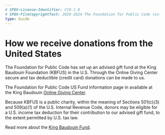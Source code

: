 ```yaml
---
# SPDX-License-Identifier: CC0-1.0
# SPDX-FileCopyrightText: 2020-2024 The Foundation for Public Code <info@publiccode.net>
type: Guide
---
```


# How we receive donations from the United States

The Foundation for Public Code has set up an advised gift fund at the King Baudouin Foundation (KBFUS) in the U.S.
Through the Online Giving Center secure and tax deductible (credit card) donations can be made to us.

The Foundation for Public Code US Fund information page in available at the King Baudouin [Online Giving Center](https://kbfus.networkforgood.com/projects/52915-p-kbfus-funds-foundation-for-public-code-nl).

Because KBFUS is a public charity, within the meaning of Sections 501(c)(3) and 509(a)(1) of the U.S.
Internal Revenue Code, donors may be eligible for a U.S. income tax deduction for their contribution to
our advised gift fund, to the extent permitted by U.S. tax law.

Read more about the [King Baudouin Fund](https://kbfus.org/).
